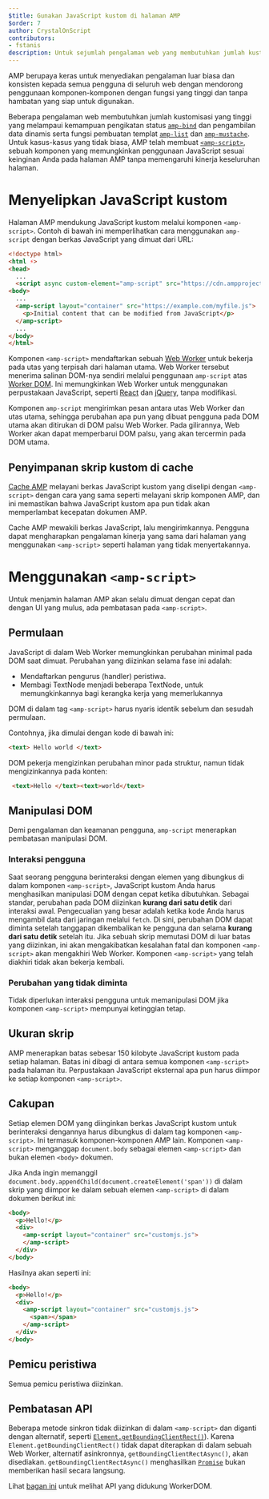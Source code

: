 ```yaml
---
$title: Gunakan JavaScript kustom di halaman AMP
$order: 7
author: CrystalOnScript
contributors:
- fstanis
description: Untuk sejumlah pengalaman web yang membutuhkan jumlah kustomisasi yang tinggi, AMP telah membuat amp-script, sebuah komponen yang memungkinkan penggunaan JavaScript sesuai keinginan Anda pada halaman AMP tanpa memengaruhi kinerja keseluruhan halaman.
---
```


AMP berupaya keras untuk menyediakan pengalaman luar biasa dan konsisten kepada semua pengguna di seluruh web dengan mendorong penggunaan komponen-komponen dengan fungsi yang tinggi dan tanpa hambatan yang siap untuk digunakan.

Beberapa pengalaman web membutuhkan jumlah kustomisasi yang tinggi yang melampaui kemampuan pengikatan status [`amp-bind`](../../../documentation/components/reference/amp-bind.md?format=websites) dan pengambilan data dinamis serta fungsi pembuatan templat [`amp-list`](../../../documentation/components/reference/amp-list.md?format=websites) dan [`amp-mustache`](../../../documentation/components/reference/amp-mustache.md?format=websites). Untuk kasus-kasus yang tidak biasa, AMP telah membuat [`<amp-script>`](../../../documentation/components/reference/amp-script.md?format=websites), sebuah komponen yang memungkinkan penggunaan JavaScript sesuai keinginan Anda pada halaman AMP tanpa memengaruhi kinerja keseluruhan halaman.

# Menyelipkan JavaScript kustom

Halaman AMP mendukung JavaScript kustom melalui komponen `<amp-script>`. Contoh di bawah ini memperlihatkan cara menggunakan `amp-script` dengan berkas JavaScript yang dimuat dari URL:

```html
<!doctype html>
<html ⚡>
<head>
  ...
  <script async custom-element="amp-script" src="https://cdn.ampproject.org/v0/amp-script-0.1.js"></script>
<body>
  ...
  <amp-script layout="container" src="https://example.com/myfile.js">
    <p>Initial content that can be modified from JavaScript</p>
  </amp-script>
  ...
</body>
</html>
```

Komponen `<amp-script>` mendaftarkan sebuah [Web Worker](https://developer.mozilla.org/en-US/docs/Web/API/Web_Workers_API) untuk bekerja pada utas yang terpisah dari halaman utama. Web Worker tersebut menerima salinan DOM-nya sendiri melalui penggunaan `amp-script` atas [Worker DOM](https://github.com/ampproject/worker-dom). Ini memungkinkan Web Worker untuk menggunakan perpustakaan JavaScript, seperti [React](https://reactjs.org/) dan [jQuery](https://jquery.com/), tanpa modifikasi.

Komponen `amp-script` mengirimkan pesan antara utas Web Worker dan utas utama, sehingga perubahan apa pun yang dibuat pengguna pada DOM utama akan ditirukan di DOM palsu Web Worker. Pada gilirannya, Web Worker akan dapat memperbarui DOM palsu, yang akan tercermin pada DOM utama.

## Penyimpanan skrip kustom di cache

[Cache AMP](../../../documentation/guides-and-tutorials/learn/amp-caches-and-cors/how_amp_pages_are_cached.md) melayani berkas JavaScript kustom yang diselipi dengan `<amp-script>` dengan cara yang sama seperti melayani skrip komponen AMP, dan ini memastikan bahwa JavaScript kustom apa pun tidak akan memperlambat kecepatan dokumen AMP.

Cache AMP mewakili berkas JavaScript, lalu mengirimkannya. Pengguna dapat mengharapkan pengalaman kinerja yang sama dari halaman yang menggunakan `<amp-script>` seperti halaman yang tidak menyertakannya.

# Menggunakan `<amp-script>`

Untuk menjamin halaman AMP akan selalu dimuat dengan cepat dan dengan UI yang mulus, ada pembatasan pada `<amp-script>`.

## Permulaan

JavaScript di dalam Web Worker memungkinkan perubahan minimal pada DOM saat dimuat. Perubahan yang diizinkan selama fase ini adalah:

- Mendaftarkan pengurus (handler) peristiwa.
- Membagi TextNode menjadi beberapa TextNode, untuk memungkinkannya bagi kerangka kerja yang memerlukannya

DOM di dalam tag `<amp-script>` harus nyaris identik sebelum dan sesudah permulaan.

Contohnya, jika dimulai dengan kode di bawah ini:

```html
<text> Hello world </text>
```

DOM pekerja mengizinkan perubahan minor pada struktur, namun tidak mengizinkannya pada konten:

```html
 <text>Hello </text><text>world</text>
```

## Manipulasi DOM

Demi pengalaman dan keamanan pengguna, `amp-script` menerapkan pembatasan manipulasi DOM.

### Interaksi pengguna

Saat seorang pengguna berinteraksi dengan elemen yang dibungkus di dalam komponen `<amp-script>`, JavaScript kustom Anda harus menghasilkan manipulasi DOM dengan cepat ketika dibutuhkan. Sebagai standar, perubahan pada DOM diizinkan **kurang dari satu detik** dari interaksi awal. Pengecualian yang besar adalah ketika kode Anda harus mengambil data dari jaringan melalui `fetch`. Di sini, perubahan DOM dapat diminta setelah tanggapan dikembalikan ke pengguna dan selama **kurang dari satu detik** setelah itu. Jika sebuah skrip memutasi DOM di luar batas yang diizinkan, ini akan mengakibatkan kesalahan fatal dan komponen `<amp-script>` akan mengakhiri Web Worker. Komponen `<amp-script>` yang telah diakhiri tidak akan bekerja kembali.

### Perubahan yang tidak diminta

Tidak diperlukan interaksi pengguna untuk memanipulasi DOM jika komponen `<amp-script>` mempunyai ketinggian tetap.

## Ukuran skrip

AMP menerapkan batas sebesar 150 kilobyte JavaScript kustom pada setiap halaman. Batas ini dibagi di antara semua komponen `<amp-script>` pada halaman itu. Perpustakaan JavaScript eksternal apa pun harus diimpor ke setiap komponen `<amp-script>`.

## Cakupan

Setiap elemen DOM yang diinginkan berkas JavaScript kustom untuk berinteraksi dengannya harus dibungkus di dalam tag komponen `<amp-script>`. Ini termasuk komponen-komponen AMP lain. Komponen `<amp-script>` menganggap `document.body` sebagai elemen `<amp-script>` dan bukan elemen `<body>` dokumen.

Jika Anda ingin memanggil `document.body.appendChild(document.createElement('span'))` di dalam skrip yang diimpor ke dalam sebuah elemen `<amp-script>` di dalam dokumen berikut ini:

```html
<body>
  <p>Hello!</p>
  <div>
    <amp-script layout="container" src="customjs.js">
    </amp-script>
  </div>
</body>
```

Hasilnya akan seperti ini:

```html
<body>
  <p>Hello!</p>
  <div>
    <amp-script layout="container" src="customjs.js">
      <span></span>
    </amp-script>
  </div>
</body>
```

## Pemicu peristiwa

Semua pemicu peristiwa diizinkan.

## Pembatasan API <a name="api-restrictions"></a>

Beberapa metode sinkron tidak diizinkan di dalam `<amp-script>` dan diganti dengan alternatif, seperti [`Element.getBoundingClientRect()`](https://developer.mozilla.org/en-US/docs/Web/API/Element/getBoundingClientRect)). Karena `Element.getBoundingClientRect()` tidak dapat diterapkan di dalam sebuah Web Worker, alternatif asinkronnya, `getBoundingClientRectAsync()`, akan disediakan. `getBoundingClientRectAsync()` menghasilkan [`Promise`](https://developer.mozilla.org/en-US/docs/Web/JavaScript/Reference/Global_Objects/Promise) bukan memberikan hasil secara langsung.

Lihat [bagan ini](https://github.com/ampproject/worker-dom/blob/main/web_compat_table.md) untuk melihat API yang didukung WorkerDOM.
